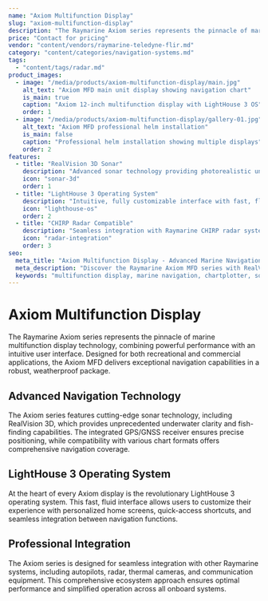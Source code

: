 ```yaml
---
name: "Axiom Multifunction Display"
slug: "axiom-multifunction-display"
description: "The Raymarine Axiom series represents the pinnacle of marine multifunction display technology, combining powerful performance with an intuitive user interface. Designed for both recreational and commercial applications, the Axiom MFD delivers exceptional navigation capabilities in a robust, weatherproof package."
price: "Contact for pricing"
vendor: "content/vendors/raymarine-teledyne-flir.md"
category: "content/categories/navigation-systems.md"
tags:
  - "content/tags/radar.md"
product_images:
  - image: "/media/products/axiom-multifunction-display/main.jpg"
    alt_text: "Axiom MFD main unit display showing navigation chart"
    is_main: true
    caption: "Axiom 12-inch multifunction display with LightHouse 3 OS"
    order: 1
  - image: "/media/products/axiom-multifunction-display/gallery-01.jpg"
    alt_text: "Axiom MFD professional helm installation"
    is_main: false
    caption: "Professional helm installation showing multiple displays"
    order: 2
features:
  - title: "RealVision 3D Sonar"
    description: "Advanced sonar technology providing photorealistic underwater visualization with structure and fish identification"
    icon: "sonar-3d"
    order: 1
  - title: "LightHouse 3 Operating System"
    description: "Intuitive, fully customizable interface with fast, fluid performance and personalized home screen"
    icon: "lighthouse-os"
    order: 2
  - title: "CHIRP Radar Compatible"
    description: "Seamless integration with Raymarine CHIRP radar systems for superior target detection and tracking"
    icon: "radar-integration"
    order: 3
seo:
  meta_title: "Axiom Multifunction Display - Advanced Marine Navigation | Paul Thames"
  meta_description: "Discover the Raymarine Axiom MFD series with RealVision 3D sonar, LightHouse 3 OS, and advanced navigation capabilities for professional marine applications."
  keywords: "multifunction display, marine navigation, chartplotter, sonar, Axiom MFD, Raymarine"
---
```


# Axiom Multifunction Display

The Raymarine Axiom series represents the pinnacle of marine multifunction display technology, combining powerful performance with an intuitive user interface. Designed for both recreational and commercial applications, the Axiom MFD delivers exceptional navigation capabilities in a robust, weatherproof package.

## Advanced Navigation Technology

The Axiom series features cutting-edge sonar technology, including RealVision 3D, which provides unprecedented underwater clarity and fish-finding capabilities. The integrated GPS/GNSS receiver ensures precise positioning, while compatibility with various chart formats offers comprehensive navigation coverage.

## LightHouse 3 Operating System

At the heart of every Axiom display is the revolutionary LightHouse 3 operating system. This fast, fluid interface allows users to customize their experience with personalized home screens, quick-access shortcuts, and seamless integration between navigation functions.

## Professional Integration

The Axiom series is designed for seamless integration with other Raymarine systems, including autopilots, radar, thermal cameras, and communication equipment. This comprehensive ecosystem approach ensures optimal performance and simplified operation across all onboard systems.